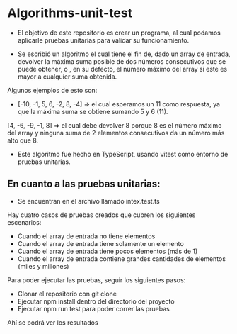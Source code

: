 # Algorithms-unit-test

- El objetivo de este repositorio es crear un programa, al cual podamos aplicarle pruebas unitarias para validar su funcionamiento.

- Se escribió un algoritmo el cual tiene el fin de, dado un array de entrada, devolver la máxima suma posible de dos números consecutivos que se puede obtener, o , en su defecto, el número máximo del array si este es mayor a cualquier suma obtenida.

Algunos ejemplos de esto son: 

- [-10, -1, 5, 6, -2, 8, -4] => el cual esperamos un 11 como respuesta, ya que la máxima suma se obtiene sumando 5 y 6 (11).

[4, -6, -9, -1, 8] => el cual debe devolver 8 porque 8 es el número máximo del array y ninguna suma de 2 elementos consecutivos da un número más alto que 8.

- Este algoritmo fue hecho en TypeScript, usando vitest como entorno de pruebas unitarias.

## En cuanto a las pruebas unitarias:

- Se encuentran en el archivo llamado intex.test.ts

Hay cuatro casos de pruebas creados que cubren los siguientes escenarios:

- Cuando el array de entrada no tiene elementos
- Cuando el array de entrada tiene solamente un elemento
- Cuando el array de entrada tiene pocos elementos (más de 1)
- Cuando el array de entrada contiene grandes cantidades de elementos (miles y millones) 

Para poder ejecutar las pruebas, seguir los siguientes pasos:

- Clonar el repositorio con git clone
- Ejecutar npm install dentro del directorio del proyecto
- Ejecutar npm run test para poder correr las pruebas

Ahí se podrá ver los resultados